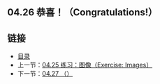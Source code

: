 ## 04.26 恭喜！（Congratulations!）


## 链接
* [目录](https://github.com/gnefiy/go-zh/blob/master/tour/directory.md)
* 上一节：[04.25 练习：图像（Exercise: Images）](https://github.com/gnefiy/go-zh/blob/master/tour/methods/04.25.md)
* 下一节：[04.27 （）](https://github.com/gnefiy/go-zh/blob/master/tour/methods/04.27.md)
